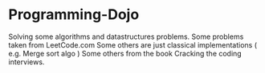 # Programming-Dojo
Solving some algorithms and datastructures problems.
Some problems taken from LeetCode.com 
Some others are just classical implementations ( e.g. Merge sort algo )
Some others from the book Cracking the coding interviews.